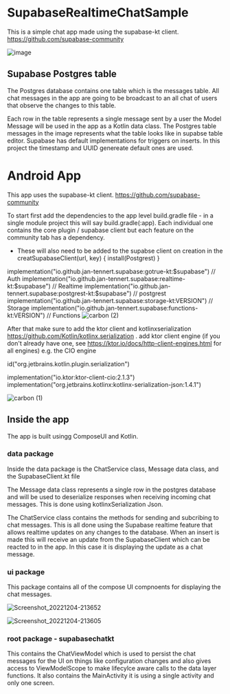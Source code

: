 # SupabaseRealtimeChatSample

This is a simple chat app made using the supabase-kt client. https://github.com/supabase-community

![image](https://user-images.githubusercontent.com/98186105/205529386-4342f5ac-b137-49ee-b6ad-5553f3b3c7f4.png)

## Supabase Postgres table
The Postgres database contains one table which is the messages table. All chat messages in the app are going to be broadcast to an all chat of users that observe the changes to this table.

Each row in the table represents a single message sent by a user the Model Message will be used in the app as a Kotlin data class. The Postgres table messages in the image represents what the table looks like in supabse table editor. Supabase has default implementations for triggers on inserts. In this project the timestamp and UUID genereate default ones are used.

# Android App

This app uses the supabase-kt client. https://github.com/supabase-community

To start first add the dependencies to the app level build.gradle file - in a single module project this will say build.gradle(:app).
Each individual one contains the core plugin / supabase client but each feature on the community tab has a dependency.

 - These will also need to be added to the supabse client on creation in the creatSupabaseClient(url, key) { install(Postgrest) } 

implementation("io.github.jan-tennert.supabase:gotrue-kt:$supabase") // Auth
implementation("io.github.jan-tennert.supabase:realtime-kt:$supabase") // Realtime
implementation("io.github.jan-tennert.supabase:postgrest-kt:$supabase") // postgrest
implementation("io.github.jan-tennert.supabase:storage-kt:VERSION") // Storage
implementation("io.github.jan-tennert.supabase:functions-kt:VERSION") // Functions
![carbon (2)](https://user-images.githubusercontent.com/98186105/205532004-718efd8d-0076-4a59-83fa-6ff0136f7e23.png)


After that make sure to add the ktor client and kotlinxserialization https://github.com/Kotlin/kotlinx.serialization .
add ktor client engine (if you don't already have one, see https://ktor.io/docs/http-client-engines.html for all engines)
e.g. the CIO engine

id("org.jetbrains.kotlin.plugin.serialization")
  
implementation("io.ktor:ktor-client-cio:2.1.3")
implementation("org.jetbrains.kotlinx:kotlinx-serialization-json:1.4.1")
 
![carbon (1)](https://user-images.githubusercontent.com/98186105/205531738-b82fb5f0-e5e3-4949-8e4a-ad1779837e90.png)


## Inside the app

The app is built usingg ComposeUI and Kotlin.

### data package

Inside the data package is the ChatService class, Message data class, and the SupabaseClient.kt file

The Message data class represents a single row in the postgres database and will be used to deserialize responses when receiving incoming chat messages.
This is done using kotlinxSerialization Json.

The ChatService class contains the methods for sending and subcribing to chat messages. This is all done using the Supabase realtime feature that
allows realtime updates on any changes to the database. When an insert is made this will receive an update from the SupabaseClient which can be reacted to in the app. In this case it is displaying the update as a chat message.

### ui package

This package contains all of the compose UI compnoents for displaying the chat messages.

![Screenshot_20221204-213652](https://user-images.githubusercontent.com/98186105/205537652-ca96c8f7-cd91-4f19-a4f9-0c230144e623.png=450x250)

![Screenshot_20221204-213605](https://user-images.githubusercontent.com/98186105/205537725-e1aaf427-6017-4838-ad63-9c4d23b817e3.png=450x250)


### root package - supabasechatkt

This contains the ChatViewModel which is used to persist the chat messages for the UI on things like configuration changes and also gives access to ViewModelScope to make lifecylce aware calls to the data layer functions. It also contains the MainActivity it is using a single activity and only one screen.
